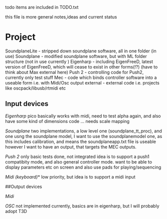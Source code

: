 todo items are included in TODO.txt

this file is more general notes,ideas and current status

# Project
SoundplaneLite - stripped down soundplane software, all in one folder (in use)
Soundplane - modified soundplane software, but with ML folder structure (not in use currently )
Eigenharp -  including EigenFreeD, latest version of EigenFreeD, which will cease to exist in other forms(!?) (have to think about Max external here)
Push 2 - controlling code for Push2, currently only test stuff
Mec - code which binds controller software into a useable form i.e. with Midi/Osc output
external - external code i.e. projects like oscpack/libusb/rtmidi etc


## Input devices

*Eigenharp*
pico basically works with midi, need to test alpha again, and also have some kind of dimensions code
... needs scale mapping

*Soundplane*
two implementations, a low level one (soundplane_tt_proc), and one usng the soundplane model,
I want to use the soundplanemodel one, as this includes calibration, and means the soundplaneapp.txt file is useable
however I want to have an output, that targets the MEC outputs.

*Push 2*
only basic tests done, not integrated
idea is to support a push1 compatibity mode, and also general controller mode.
want to be able to display parameters etc on screen and also use pads for playing/sequencing

*Midi (keyboard)**
low priority, but idea is to support a midi input

##Output devices

*Midi*

*OSC*
not implemented currently, basics are in eigenharp, but I will probably adopt T3D

